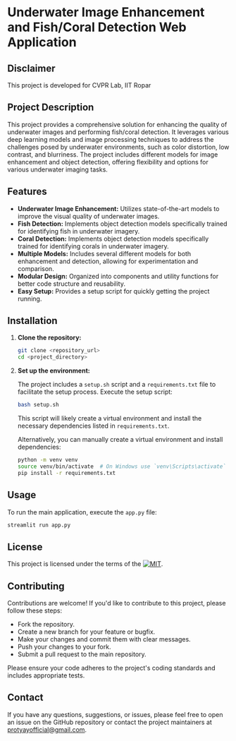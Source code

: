 # Underwater Image Enhancement and Fish/Coral Detection Web Application 

## Disclaimer

This project is developed for CVPR Lab, IIT Ropar

## Project Description

This project provides a comprehensive solution for enhancing the quality of underwater images and performing fish/coral detection. It leverages various deep learning models and image processing techniques to address the challenges posed by underwater environments, such as color distortion, low contrast, and blurriness. The project includes different models for image enhancement and object detection, offering flexibility and options for various underwater imaging tasks.

## Features

*   **Underwater Image Enhancement:** Utilizes state-of-the-art models to improve the visual quality of underwater images.
*   **Fish Detection:** Implements object detection models specifically trained for identifying fish in underwater imagery.
*   **Coral Detection:** Implements object detection models specifically trained for identifying corals in underwater imagery.
*   **Multiple Models:** Includes several different models for both enhancement and detection, allowing for experimentation and comparison.
*   **Modular Design:** Organized into components and utility functions for better code structure and reusability.
*   **Easy Setup:** Provides a setup script for quickly getting the project running.

## Installation

1.  **Clone the repository:**

    ```bash
    git clone <repository_url>
    cd <project_directory>
    ```

2.  **Set up the environment:**

    The project includes a `setup.sh` script and a `requirements.txt` file to facilitate the setup process. Execute the setup script:

    ```bash
    bash setup.sh
    ```

    This script will likely create a virtual environment and install the necessary dependencies listed in `requirements.txt`.

    Alternatively, you can manually create a virtual environment and install dependencies:

    ```bash
    python -m venv venv
    source venv/bin/activate  # On Windows use `venv\Scripts\activate`
    pip install -r requirements.txt
    ```

## Usage

To run the main application, execute the `app.py` file:

```bash
streamlit run app.py
```

## License
This project is licensed under the terms of the [![MIT](https://img.shields.io/badge/License-MIT-yellow.svg)](LICENSE).

## Contributing
Contributions are welcome! If you'd like to contribute to this project, please follow these steps:

* Fork the repository.
* Create a new branch for your feature or bugfix.
* Make your changes and commit them with clear messages.
* Push your changes to your fork.
* Submit a pull request to the main repository.

Please ensure your code adheres to the project's coding standards and includes appropriate tests.

## Contact
If you have any questions, suggestions, or issues, please feel free to open an issue on the GitHub repository or contact the project maintainers at [protyayofficial@gmail.com](mailto:protyayofficial@gmail.com).
